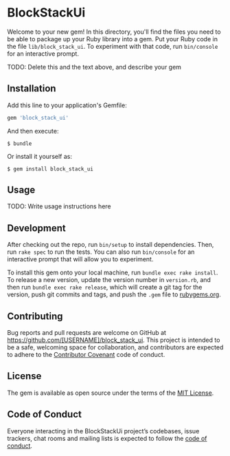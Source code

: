 # BlockStackUi

Welcome to your new gem! In this directory, you'll find the files you need to be able to package up your Ruby library into a gem. Put your Ruby code in the file `lib/block_stack_ui`. To experiment with that code, run `bin/console` for an interactive prompt.

TODO: Delete this and the text above, and describe your gem

## Installation

Add this line to your application's Gemfile:

```ruby
gem 'block_stack_ui'
```

And then execute:

    $ bundle

Or install it yourself as:

    $ gem install block_stack_ui

## Usage

TODO: Write usage instructions here

## Development

After checking out the repo, run `bin/setup` to install dependencies. Then, run `rake spec` to run the tests. You can also run `bin/console` for an interactive prompt that will allow you to experiment.

To install this gem onto your local machine, run `bundle exec rake install`. To release a new version, update the version number in `version.rb`, and then run `bundle exec rake release`, which will create a git tag for the version, push git commits and tags, and push the `.gem` file to [rubygems.org](https://rubygems.org).

## Contributing

Bug reports and pull requests are welcome on GitHub at https://github.com/[USERNAME]/block_stack_ui. This project is intended to be a safe, welcoming space for collaboration, and contributors are expected to adhere to the [Contributor Covenant](http://contributor-covenant.org) code of conduct.

## License

The gem is available as open source under the terms of the [MIT License](https://opensource.org/licenses/MIT).

## Code of Conduct

Everyone interacting in the BlockStackUi project’s codebases, issue trackers, chat rooms and mailing lists is expected to follow the [code of conduct](https://github.com/[USERNAME]/block_stack_ui/blob/master/CODE_OF_CONDUCT.md).
